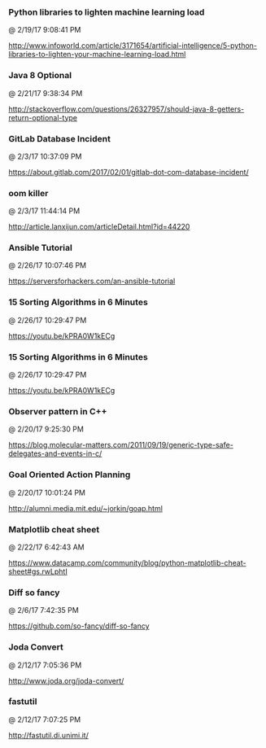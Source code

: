 ﻿

### Python libraries to lighten machine learning load
@ 2/19/17 9:08:41 PM

http://www.infoworld.com/article/3171654/artificial-intelligence/5-python-libraries-to-lighten-your-machine-learning-load.html




### Java 8 Optional
@ 2/21/17 9:38:34 PM

http://stackoverflow.com/questions/26327957/should-java-8-getters-return-optional-type




### GitLab Database Incident
@ 2/3/17 10:37:09 PM

https://about.gitlab.com/2017/02/01/gitlab-dot-com-database-incident/



### oom killer
@ 2/3/17 11:44:14 PM

http://article.lanxijun.com/articleDetail.html?id=44220



### Ansible Tutorial
@ 2/26/17 10:07:46 PM

https://serversforhackers.com/an-ansible-tutorial


### 15 Sorting Algorithms in 6 Minutes
@ 2/26/17 10:29:47 PM

https://youtu.be/kPRA0W1kECg



### 15 Sorting Algorithms in 6 Minutes
@ 2/26/17 10:29:47 PM

https://youtu.be/kPRA0W1kECg




### Observer pattern in C++
@ 2/20/17 9:25:30 PM

https://blog.molecular-matters.com/2011/09/19/generic-type-safe-delegates-and-events-in-c/


### Goal Oriented Action Planning
@ 2/20/17 10:01:24 PM

http://alumni.media.mit.edu/~jorkin/goap.html



### Matplotlib cheat sheet
@ 2/22/17 6:42:43 AM

https://www.datacamp.com/community/blog/python-matplotlib-cheat-sheet#gs.rwLphtI




### Diff so fancy
@ 2/6/17 7:42:35 PM

https://github.com/so-fancy/diff-so-fancy




### Joda Convert
@ 2/12/17 7:05:36 PM

http://www.joda.org/joda-convert/



### fastutil
@ 2/12/17 7:07:25 PM

http://fastutil.di.unimi.it/


